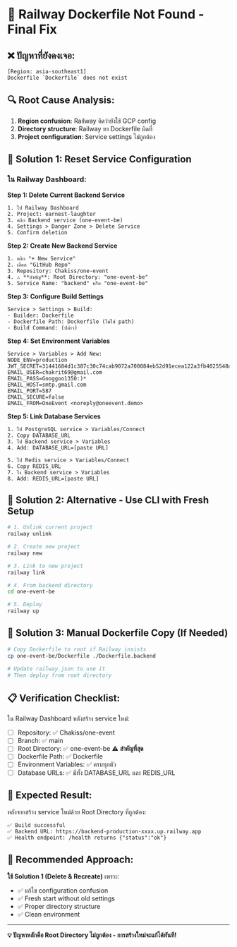 # 🚨 Railway Dockerfile Not Found - Final Fix

## ❌ **ปัญหาที่ยังคงเจอ:**
```
[Region: asia-southeast1]
Dockerfile `Dockerfile` does not exist
```

## 🔍 **Root Cause Analysis:**
1. **Region confusion**: Railway คิดว่ายังใช้ GCP config
2. **Directory structure**: Railway หา Dockerfile ผิดที่ 
3. **Project configuration**: Service settings ไม่ถูกต้อง

## 🔧 **Solution 1: Reset Service Configuration**

### ใน Railway Dashboard:

**Step 1: Delete Current Backend Service**
```
1. ไป Railway Dashboard
2. Project: earnest-laughter
3. คลิก Backend service (one-event-be)
4. Settings > Danger Zone > Delete Service
5. Confirm deletion
```

**Step 2: Create New Backend Service**
```
1. คลิก "+ New Service"
2. เลือก "GitHub Repo"
3. Repository: Chakiss/one-event
4. ⚠️ **สำคัญ**: Root Directory: "one-event-be"
5. Service Name: "backend" หรือ "one-event-be"
```

**Step 3: Configure Build Settings**
```
Service > Settings > Build:
- Builder: Dockerfile
- Dockerfile Path: Dockerfile (ไม่ใส่ path)
- Build Command: (ปล่าว)
```

**Step 4: Set Environment Variables**
```
Service > Variables > Add New:
NODE_ENV=production
JWT_SECRET=31441684d1c387c30c74cab9072a700084eb52d91ecea122a3fb4025548de954
EMAIL_USER=chakrit69@gmail.com
EMAIL_PASS=Googgoo1350:)*
EMAIL_HOST=smtp.gmail.com
EMAIL_PORT=587
EMAIL_SECURE=false
EMAIL_FROM=OneEvent <noreply@oneevent.demo>
```

**Step 5: Link Database Services**
```
1. ไป PostgreSQL service > Variables/Connect
2. Copy DATABASE_URL
3. ไป Backend service > Variables
4. Add: DATABASE_URL=[paste URL]

5. ไป Redis service > Variables/Connect  
6. Copy REDIS_URL
7. ไง Backend service > Variables
8. Add: REDIS_URL=[paste URL]
```

## 🔧 **Solution 2: Alternative - Use CLI with Fresh Setup**

```bash
# 1. Unlink current project
railway unlink

# 2. Create new project
railway new

# 3. Link to new project
railway link

# 4. From backend directory
cd one-event-be

# 5. Deploy
railway up
```

## 🔧 **Solution 3: Manual Dockerfile Copy (If Needed)**

```bash
# Copy Dockerfile to root if Railway insists
cp one-event-be/Dockerfile ./Dockerfile.backend

# Update railway.json to use it
# Then deploy from root directory
```

## 📋 **Verification Checklist:**

ใน Railway Dashboard หลังสร้าง service ใหม่:

- [ ] Repository: ✅ Chakiss/one-event
- [ ] Branch: ✅ main
- [ ] Root Directory: ✅ one-event-be ⚠️ **สำคัญที่สุด**
- [ ] Dockerfile Path: ✅ Dockerfile
- [ ] Environment Variables: ✅ ครบทุกตัว
- [ ] Database URLs: ✅ มีทั้ง DATABASE_URL และ REDIS_URL

## 🎯 **Expected Result:**

หลังจากสร้าง service ใหม่ด้วย Root Directory ที่ถูกต้อง:
```
✅ Build successful
✅ Backend URL: https://backend-production-xxxx.up.railway.app
✅ Health endpoint: /health returns {"status":"ok"}
```

## 📱 **Recommended Approach:**

**ใช้ Solution 1 (Delete & Recreate)** เพราะ:
- ✅ แก้ไข configuration confusion
- ✅ Fresh start without old settings
- ✅ Proper directory structure
- ✅ Clean environment

---

**💡 ปัญหาหลักคือ Root Directory ไม่ถูกต้อง - การสร้างใหม่จะแก้ได้ทันที!**
